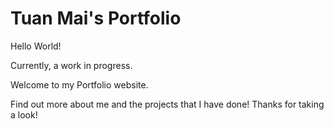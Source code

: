 # Tuan Mai's Portfolio
Hello World! 

Currently, a work in progress. 

Welcome to my Portfolio website. 

Find out more about me and the projects that I have done!
Thanks for taking a look!